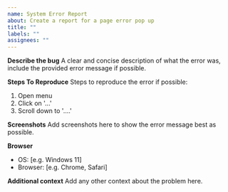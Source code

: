 ```yaml
---
name: System Error Report
about: Create a report for a page error pop up
title: ""
labels: ""
assignees: ""
---
```


**Describe the bug**
A clear and concise description of what the error was, include the provided error message if possible.

**Steps To Reproduce**
Steps to reproduce the error if possible:

1. Open menu
2. Click on '...'
3. Scroll down to '....'

**Screenshots**
Add screenshots here to show the error message best as possible.

**Browser**
- OS: [e.g. Windows 11]
- Browser: [e.g. Chrome, Safari]

**Additional context**
Add any other context about the problem here.